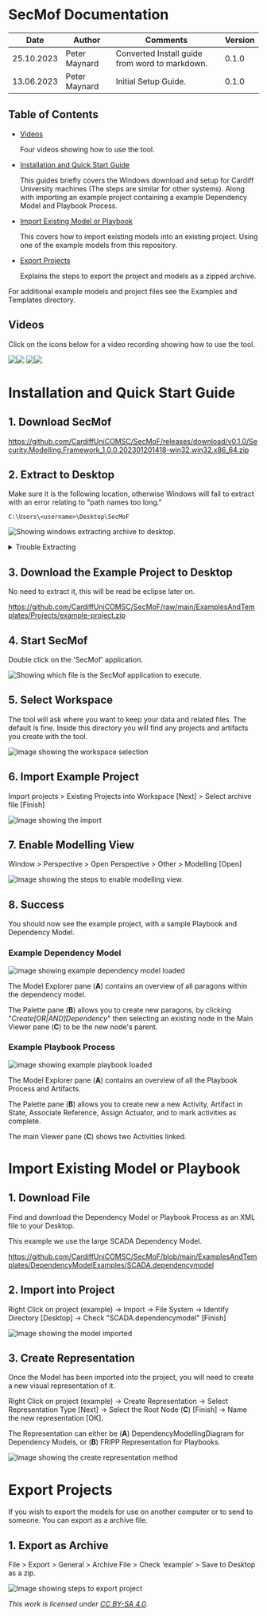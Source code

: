 # SecMof Documentation

| Date       | Author        | Comments                                       | Version |
| ---------- | ------------- | ---------------------------------------------- | ------- |
| 25.10.2023 | Peter Maynard | Converted Install guide from word to markdown. | 0.1.0   |
| 13.06.2023 | Peter Maynard | Initial Setup Guide.                           | 0.1.0   |

## Table of Contents

* [Videos](#Videos)

  Four videos showing how to use the tool.  
  
* [Installation and Quick Start Guide](#Installation-and-Quick-Start-Guide)

  This guides briefly covers the Windows download and setup for Cardiff University machines (The steps are similar for other systems). Along with importing an example project containing a example Dependency Model and Playbook Process. 


* [Import Existing Model or Playbook](#Import-Existing-Model-or-Playbook)

  This covers how to import existing models into an existing project. Using one of the example models from this repository. 

* [Export Projects](#Export-Projects)

  Explains the steps to export the project and models as a zipped archive. 

For additional example models and project files see the Examples and Templates directory.

## Videos

Click on the icons below for a video recording showing how to use the tool.

[![](img/video-01-sml.png)](https://vimeo.com/868226972?share=copy)[![](img/video-02-sml.png)](https://vimeo.com/868227004?share=copy)
[![](img/video-03-sml.png)](https://vimeo.com/868227027?share=copy)[![](img/video-04-sml.png)](https://vimeo.com/868227066?share=copy)

# Installation and Quick Start Guide

## 1. Download SecMof

https://github.com/CardiffUniCOMSC/SecMoF/releases/download/v0.1.0/Security.Modelling.Framework_1.0.0.202301201418-win32.win32.x86_64.zip

## 2. Extract to Desktop

Make sure it is the following location, otherwise Windows will fail to extract with an error relating to "path names too long." 

`C:\Users\<username>\Desktop\SecMoF`

![Showing windows extracting archive to desktop.](img/extract-desktop.png)

<details>
<summary>Trouble Extracting</summary>
Still can't extract the archive, double check you're extracting to the correct location.

If that's not fixing it, try running the following in the command prompt: 

`tar -xf Security.Modelling.Framework_1.0.0.202301201418-win32.win32.x86_64.zip`

Finally, try renaming `Security.Modelling.Framework_1.0.0.202301201418-win32.win32.x86_64.zip`  to `SecMof.zip` then extract. 
</details>

## 3. Download the Example Project to Desktop

No need to extract it, this will be read be eclipse later on.

https://github.com/CardiffUniCOMSC/SecMoF/raw/main/ExamplesAndTemplates/Projects/example-project.zip

## 4. Start SecMof

Double click on the 'SecMof' application. 

![Showing which file is the SecMof application to execute.](img/secmof.png)

## 5. Select Workspace

The tool will ask where you want to keep your data and related files. The default is fine. Inside this directory you will find any projects and artifacts you create with the tool.

![Image showing the workspace selection](img/workspace.png)

## 6. Import Example Project

Import projects > Existing Projects into Workspace [Next] > Select archive file [Finish]

![Image showing the import](img/import-project.png)

## 7. Enable Modelling View

Window > Perspective > Open Perspective > Other > Modelling [Open]

![Image showing the steps to enable modelling view.](img/enable-modelling.png)

## 8. Success

You should now see the example project, with a sample Playbook and Dependency Model. 

### **Example Dependency Model**

![image showing example dependency model loaded](img/example-dm.png)

The Model Explorer pane (**A**) contains an overview of all paragons within the dependency model. 

The Palette pane (**B**) allows you to create new paragons, by clicking "*Create[OR|AND]Dependency*" then selecting an existing node in the Main Viewer pane (**C**) to be the new node's parent.

### Example Playbook Process

![image showing example playbook loaded](img/example-playbook.png)

The Model Explorer pane (**A**) contains an overview of all the Playbook Process and Artifacts. 

The Palette pane (**B**) allows you to create new a new Activity, Artifact in State, Associate Reference, Assign Actuator, and to mark activities as complete. 

The main Viewer pane (**C**) shows two Activities linked.

# Import Existing Model or Playbook

## 1. Download File

Find and download the Dependency Model or Playbook Process as an XML file to your Desktop. 

This example we use the large SCADA Dependency Model.

https://github.com/CardiffUniCOMSC/SecMoF/blob/main/ExamplesAndTemplates/DependencyModelExamples/SCADA.dependencymodel

## 2. Import into Project

Right Click on project (example) -> Import -> File System -> Identify Directory [Desktop] -> Check "SCADA.dependencymodel" [Finish]

![Image showing the model imported](img/imported-model.png)

## 3. Create Representation

Once the Model has been imported into the project, you will need to create a new visual representation of it. 

Right Click on project (example) -> Create Representation -> Select Representation Type [Next] -> Select the Root Node (**C**) [Finish] -> Name the new representation [OK].

The Representation can either be (**A**) DependencyModellingDiagram for Dependency Models, or (**B**) FRIPP Representation for Playbooks.

![Image showing the create representation method](img/create-representation.png)



# Export Projects

If you wish to export the models for use on another computer or to send to someone. You can export as a archive file. 

## 1. Export as Archive

File > Export > General > Archive File > Check ‘example’ > Save to Desktop as a zip.

![Image showing steps to export project](img/export-project.png)

*This work is licensed under [CC BY-SA 4.0](http://creativecommons.org/licenses/by-sa/4.0).* 